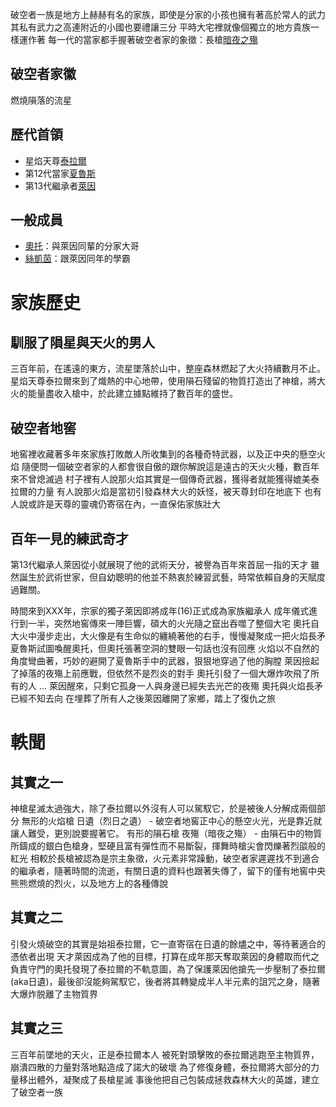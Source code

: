 <!-- TITLE: 破空者一族 -->
<!-- SUBTITLE: 有形之物終將毀滅 -->

破空者一族是地方上赫赫有名的家族，即使是分家的小孩也擁有著高於常人的武力
其私有武力之高連附近的小國也要禮讓三分
平時大宅裡就像個獨立的地方貴族一樣運作著
每一代的當家都手握著破空者家的象徵：長槍[暗夜之殤](物品/夜殤)
## 破空者家徽
燃燒隕落的流星
## 歷代首領
* 星焰天尊[泰拉爾](角色/泰拉爾)
* 第12代當家[夏魯斯](角色/夏魯斯)
* 第13代繼承者[萊因](角色/萊因)
## 一般成員
* [奧托](角色/奧托)：與萊因同輩的分家大哥
* [絲凱茵](角色/絲凱茵)：跟萊因同年的學霸
# 家族歷史
## 馴服了隕星與天火的男人
三百年前，在遙遠的東方，流星墜落於山中，整座森林燃起了大火持續數月不止。
星焰天尊泰拉爾來到了熾熱的中心地帶，使用隕石殘留的物質打造出了神槍，將大火的能量盡收入槍中，於此建立據點維持了數百年的盛世。

## 破空者地窖
地窖裡收藏著多年來家族打敗敵人所收集到的各種奇特武器，以及正中央的懸空火焰
隨便問一個破空者家的人都會很自傲的跟你解說這是遠古的天火火種，數百年來不曾熄滅過
村子裡有人說那火焰其實是一個傳奇武器，獲得者就能獲得媲美泰拉爾的力量
有人說那火焰是當初引發森林大火的妖怪，被天尊封印在地底下
也有人說或許是天尊的靈魂仍寄宿在內，一直保佑家族壯大
## 百年一見的練武奇才
第13代繼承人萊因從小就展現了他的武術天分，被譽為百年來首屈一指的天才
雖然誕生於武術世家，但自幼聰明的他並不熱衷於練習武藝，時常依賴自身的天賦度過難關。

時間來到XXX年，宗家的獨子萊因即將成年(16)正式成為家族繼承人
成年儀式進行到一半，突然地窖傳來一陣巨響，碩大的火光隨之竄出吞噬了整個大宅
奧托自大火中漫步走出，大火像是有生命似的纏繞著他的右手，慢慢凝聚成一把火焰長矛
夏魯斯試圖喚醒奧托，但奧托張著空洞的雙眼一句話也沒有回應
火焰以不自然的角度彎曲著，巧妙的避開了夏魯斯手中的武器，狠狠地穿過了他的胸膛
萊因撿起了掉落的夜殤上前應戰，但依然不是烈炎的對手
奧托引發了一個大爆炸吹飛了所有的人
...
萊因醒來，只剩它孤身一人與身邊已經失去光芒的夜殤
奧托與火焰長矛已經不知去向
在埋葬了所有人之後萊因離開了家鄉，踏上了復仇之旅

# 軼聞
## 其實之一
神槍星滅太過強大，除了泰拉爾以外沒有人可以駕馭它，於是被後人分解成兩個部分
無形的火焰槍 日遺（烈日之遺） - 破空者地窖正中心的懸空火光，光是靠近就讓人難受，更別說要握著它。
有形的隕石槍 夜殤（暗夜之殤） - 由隕石中的物質所鑄成的銀白色槍身，堅硬且富有彈性而不易斷裂，揮舞時槍尖會閃爍著烈燄般的紅光
相較於長槍被認為是宗主象徵，火元素非常躁動，破空者家遲遲找不到適合的繼承者，隨著時間的流逝，有關日遺的資料也跟著失傳了，留下的僅有地窖中央熊熊燃燒的烈火，以及地方上的各種傳說
## 其實之二
引發火燒破空的其實是始祖泰拉爾，它一直寄宿在日遺的餘燼之中，等待著適合的憑依者出現
天才萊因成為了他的目標，打算在成年那天奪取萊因的身體取而代之
負責守門的奧托發現了泰拉爾的不軌意圖，為了保護萊因他搶先一步壓制了泰拉爾(aka日遺)，最後卻沒能夠駕馭它，後者將其轉變成半人半元素的詛咒之身，隨著大爆炸脱離了主物質界
## 其實之三
三百年前墜地的天火，正是泰拉爾本人
被死對頭擊敗的泰拉爾逃跑至主物質界，崩潰四散的力量對落地點造成了諾大的破壞
為了修復身體，泰拉爾將大部分的力量移出體外，凝聚成了長槍星滅
事後他把自己包裝成拯救森林大火的英雄，建立了破空者一族